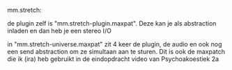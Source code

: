 mm.stretch:

de plugin zelf is "mm.stretch-plugin.maxpat". Deze kan je als abstraction inladen en dan heb je een stereo I/O

in "mm.stretch-universe.maxpat" zit 4 keer de plugin, de audio en ook nog een send abstraction om ze simultaan aan te sturen. Dit is ook de maxpatch die ik (ira) heb gebruikt in de eindopdracht video van Psychoakoestiek 2a